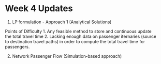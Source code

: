 # Week 4 Updates

1. LP formulation - Approach 1 (Analytical Solutions)
   
  Points of Difficulty
    1. Any feasible method to store and continuous update the total travel time
    2. Lacking enough data on passenger iternaries (source to destination travel paths) in order to compute the total travel time for passengers.


2. Network Passenger Flow (Simulation-based approach)

   
